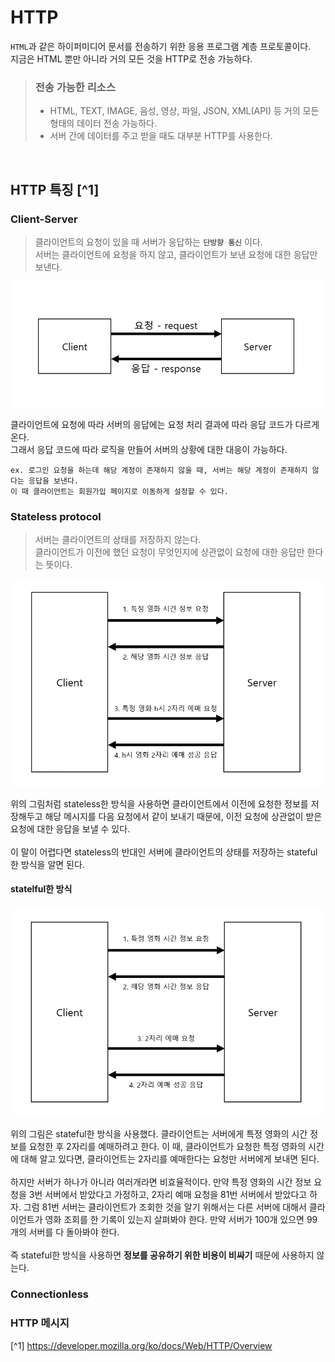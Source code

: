 # HTTP
`HTML`과 같은 하이퍼미디어 문서를 전송하기 위한 응용 프로그램 계층 프로토콜이다.<br>
지금은 HTML 뿐만 아니라 거의 모든 것을 HTTP로 전송 가능하다.
<br>

> ### 전송 가능한 리소스
> 
> - HTML, TEXT, IMAGE, 음성, 영상, 파일, JSON, XML(API) 등 거의 모든 형태의 데이터 전송 가능하다.
> - 서버 간에 데이터를 주고 받을 때도 대부분 HTTP를 사용한다.
<br>

## HTTP 특징 [^1]
### Client-Server
> 클라이언트의 요청이 있을 때 서버가 응답하는 **`단방향 통신`** 이다.<br>
> 서버는 클라이언트에 요청을 하지 않고, 클라이언트가 보낸 요청에 대한 응답만 보낸다.

![](./Image/client-server-model.png)

클라이언트에 요청에 따라 서버의 응답에는 요청 처리 결과에 따라 응답 코드가 다르게 온다.<br>
그래서 응답 코드에 따라 로직을 만들어 서버의 상황에 대한 대응이 가능하다.

```
ex. 로그인 요청을 하는데 해당 계정이 존재하지 않을 때, 서버는 해당 계정이 존재하지 않다는 응답을 보낸다.
이 때 클라이언트는 회원가입 페이지로 이동하게 설정할 수 있다.
```

### Stateless protocol
> 서버는 클라이언트의 상태를 저장하지 않는다.<br>
> 클라이언트가 이전에 했던 요청이 무엇인지에 상관없이 요청에 대한 응답만 한다는 뜻이다.

![](./Image/stateless.png)

위의 그림처럼 stateless한 방식을 사용하면 클라이언트에서 이전에 요청한 정보를 저장해두고 해당 메시지를 다음 요청에서 같이 보내기 때문에, 이전 요청에 상관없이 받은 요청에 대한 응답을 보낼 수 있다.<br>
<br>
이 말이 어렵다면 stateless의 반대인 서버에 클라이언트의 상태를 저장하는 stateful한 방식을 알면 된다.


#### statelful한 방식
![](./Image/stateful.png)

위의 그림은 stateful한 방식을 사용했다. 클라이언트는 서버에게 특정 영화의 시간 정보를 요청한 후 2자리를 예매하려고 한다. 이 때, 클라이언트가 요청한 특정 영화의 시간에 대해 알고 있다면, 클라이언트는 2자리를 예매한다는 요청만 서버에게 보내면 된다.<br>
<br>
하지만 서버가 하나가 아니라 여러개라면 비효율적이다. 만약 특정 영화의 시간 정보 요청을 3번 서버에서 받았다고 가정하고, 2자리 예매 요청을 81번 서버에서 받았다고 하자. 그럼 81번 서버는 클라이언트가 조회한 것을 알기 위해서는 다른 서버에 대해서 클라이언트가 영화 조회를 한 기록이 있는지 살펴봐야 한다. 만약 서버가 100개 있으면 99개의 서버를 다 돌아봐야 한다.<br>
<br>
즉 stateful한 방식을 사용하면 **정보를 공유하기 위한 비용이 비싸기** 때문에 사용하지 않는다.


### Connectionless


### HTTP 메시지



[^1] https://developer.mozilla.org/ko/docs/Web/HTTP/Overview
